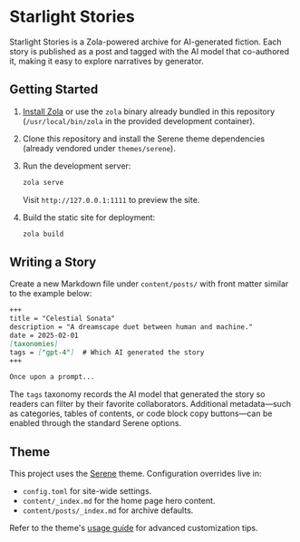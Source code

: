 # Starlight Stories

Starlight Stories is a Zola-powered archive for AI-generated fiction. Each story is published as a post and tagged with the AI model that co-authored it, making it easy to explore narratives by generator.

## Getting Started

1. [Install Zola](https://www.getzola.org/documentation/getting-started/installation/) or use the `zola` binary already bundled in this repository (`/usr/local/bin/zola` in the provided development container).
2. Clone this repository and install the Serene theme dependencies (already vendored under `themes/serene`).
3. Run the development server:

   ```bash
   zola serve
   ```

   Visit `http://127.0.0.1:1111` to preview the site.

4. Build the static site for deployment:

   ```bash
   zola build
   ```

## Writing a Story

Create a new Markdown file under `content/posts/` with front matter similar to the example below:

```md
+++
title = "Celestial Sonata"
description = "A dreamscape duet between human and machine."
date = 2025-02-01
[taxonomies]
tags = ["gpt-4"]  # Which AI generated the story
+++

Once upon a prompt...
```

The `tags` taxonomy records the AI model that generated the story so readers can filter by their favorite collaborators. Additional metadata—such as categories, tables of contents, or code block copy buttons—can be enabled through the standard Serene options.

## Theme

This project uses the [Serene](https://github.com/isunjn/serene) theme. Configuration overrides live in:

- `config.toml` for site-wide settings.
- `content/_index.md` for the home page hero content.
- `content/posts/_index.md` for archive defaults.

Refer to the theme's [usage guide](themes/serene/USAGE.md) for advanced customization tips.
